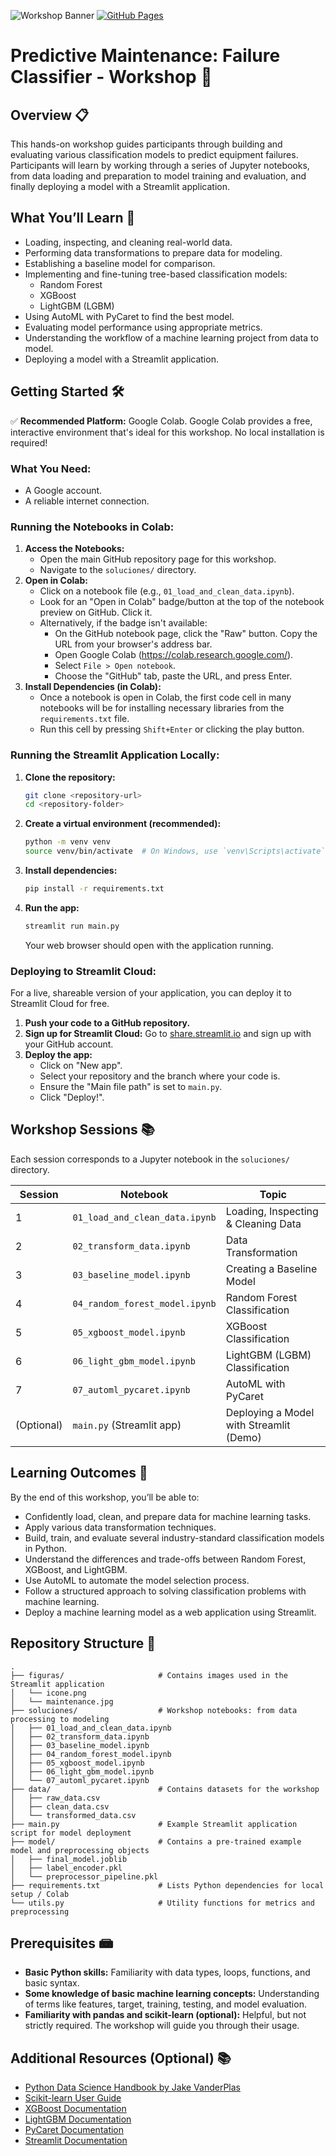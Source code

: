 ![Workshop Banner](https://res.cloudinary.com/dtradpei6/image/upload/data_bfnxm8.jpg)
[![GitHub Pages](https://img.shields.io/badge/View%20Site-GitHub%20Pages-blue?logo=github)](https://santiago2588.github.io/Pump_failure_training/)

# Predictive Maintenance: Failure Classifier - Workshop 🧪

## Overview 📋
This hands-on workshop guides participants through building and evaluating various classification models to predict equipment failures. Participants will learn by working through a series of Jupyter notebooks, from data loading and preparation to model training and evaluation, and finally deploying a model with a Streamlit application.

## What You’ll Learn 🧠
* Loading, inspecting, and cleaning real-world data.
* Performing data transformations to prepare data for modeling.
* Establishing a baseline model for comparison.
* Implementing and fine-tuning tree-based classification models:
  * Random Forest
  * XGBoost
  * LightGBM (LGBM)
* Using AutoML with PyCaret to find the best model.
* Evaluating model performance using appropriate metrics.
* Understanding the workflow of a machine learning project from data to model.
* Deploying a model with a Streamlit application.

## Getting Started 🛠️
✅ **Recommended Platform:** Google Colab. Google Colab provides a free, interactive environment that's ideal for this workshop. No local installation is required!

### What You Need:
* A Google account.
* A reliable internet connection.

### Running the Notebooks in Colab:
1. **Access the Notebooks:**
   - Open the main GitHub repository page for this workshop.
   - Navigate to the `soluciones/` directory.
2. **Open in Colab:**
   - Click on a notebook file (e.g., `01_load_and_clean_data.ipynb`).
   - Look for an "Open in Colab" badge/button at the top of the notebook preview on GitHub. Click it.
   - Alternatively, if the badge isn't available:
     - On the GitHub notebook page, click the "Raw" button. Copy the URL from your browser's address bar.
     - Open Google Colab (https://colab.research.google.com/).
     - Select `File > Open notebook`.
     - Choose the "GitHub" tab, paste the URL, and press Enter.
3. **Install Dependencies (in Colab):**
   - Once a notebook is open in Colab, the first code cell in many notebooks will be for installing necessary libraries from the `requirements.txt` file.
   - Run this cell by pressing `Shift+Enter` or clicking the play button.

### Running the Streamlit Application Locally:
1. **Clone the repository:**
   ```bash
   git clone <repository-url>
   cd <repository-folder>
   ```
2. **Create a virtual environment (recommended):**
   ```bash
   python -m venv venv
   source venv/bin/activate  # On Windows, use `venv\Scripts\activate`
   ```
3. **Install dependencies:**
   ```bash
   pip install -r requirements.txt
   ```
4. **Run the app:**
   ```bash
   streamlit run main.py
   ```
   Your web browser should open with the application running.

### Deploying to Streamlit Cloud:
For a live, shareable version of your application, you can deploy it to Streamlit Cloud for free.
1. **Push your code to a GitHub repository.**
2. **Sign up for Streamlit Cloud:** Go to [share.streamlit.io](https://share.streamlit.io/) and sign up with your GitHub account.
3. **Deploy the app:**
   - Click on "New app".
   - Select your repository and the branch where your code is.
   - Ensure the "Main file path" is set to `main.py`.
   - Click "Deploy!".

## Workshop Sessions 📚
Each session corresponds to a Jupyter notebook in the `soluciones/` directory.

| Session | Notebook | Topic |
|---|---|---|
| 1 | `01_load_and_clean_data.ipynb` | Loading, Inspecting & Cleaning Data |
| 2 | `02_transform_data.ipynb` | Data Transformation |
| 3 | `03_baseline_model.ipynb` | Creating a Baseline Model |
| 4 | `04_random_forest_model.ipynb` | Random Forest Classification |
| 5 | `05_xgboost_model.ipynb` | XGBoost Classification |
| 6 | `06_light_gbm_model.ipynb` | LightGBM (LGBM) Classification |
| 7 | `07_automl_pycaret.ipynb` | AutoML with PyCaret |
| (Optional) | `main.py` (Streamlit app) | Deploying a Model with Streamlit (Demo) |

## Learning Outcomes 🎯
By the end of this workshop, you’ll be able to:
* Confidently load, clean, and prepare data for machine learning tasks.
* Apply various data transformation techniques.
* Build, train, and evaluate several industry-standard classification models in Python.
* Understand the differences and trade-offs between Random Forest, XGBoost, and LightGBM.
* Use AutoML to automate the model selection process.
* Follow a structured approach to solving classification problems with machine learning.
* Deploy a machine learning model as a web application using Streamlit.

## Repository Structure 📁
```
.
├── figuras/                     # Contains images used in the Streamlit application
│   └── icone.png
│   └── maintenance.jpg
├── soluciones/                  # Workshop notebooks: from data processing to modeling
│   ├── 01_load_and_clean_data.ipynb
│   ├── 02_transform_data.ipynb
│   ├── 03_baseline_model.ipynb
│   ├── 04_random_forest_model.ipynb
│   ├── 05_xgboost_model.ipynb
│   ├── 06_light_gbm_model.ipynb
│   └── 07_automl_pycaret.ipynb
├── data/                        # Contains datasets for the workshop
│   ├── raw_data.csv
│   ├── clean_data.csv
│   └── transformed_data.csv
├── main.py                      # Example Streamlit application script for model deployment
├── model/                       # Contains a pre-trained example model and preprocessing objects
│   ├── final_model.joblib
│   ├── label_encoder.pkl
│   └── preprocessor_pipeline.pkl
├── requirements.txt             # Lists Python dependencies for local setup / Colab
└── utils.py                     # Utility functions for metrics and preprocessing
```

## Prerequisites 📾
* **Basic Python skills:** Familiarity with data types, loops, functions, and basic syntax.
* **Some knowledge of basic machine learning concepts:** Understanding of terms like features, target, training, testing, and model evaluation.
* **Familiarity with pandas and scikit-learn (optional):** Helpful, but not strictly required. The workshop will guide you through their usage.

## Additional Resources (Optional) 📚
* [Python Data Science Handbook by Jake VanderPlas](https://jakevdp.github.io/PythonDataScienceHandbook/)
* [Scikit-learn User Guide](https://scikit-learn.org/stable/user_guide/)
* [XGBoost Documentation](https://xgboost.readthedocs.io/en/stable/)
* [LightGBM Documentation](https://lightgbm.readthedocs.io/en/latest/)
* [PyCaret Documentation](https://pycaret.org/)
* [Streamlit Documentation](https://docs.streamlit.io/)
